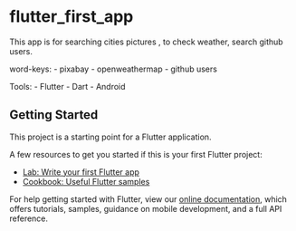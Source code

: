 # flutter_first_app

This app is for searching cities pictures , to check weather, search github users.

word-keys: 
    - pixabay 
    - openweathermap
    - github users

Tools:
    - Flutter
    - Dart
    - Android 
    
## Getting Started

This project is a starting point for a Flutter application.

A few resources to get you started if this is your first Flutter project:

- [Lab: Write your first Flutter app](https://flutter.dev/docs/get-started/codelab)
- [Cookbook: Useful Flutter samples](https://flutter.dev/docs/cookbook)

For help getting started with Flutter, view our
[online documentation](https://flutter.dev/docs), which offers tutorials,
samples, guidance on mobile development, and a full API reference.
